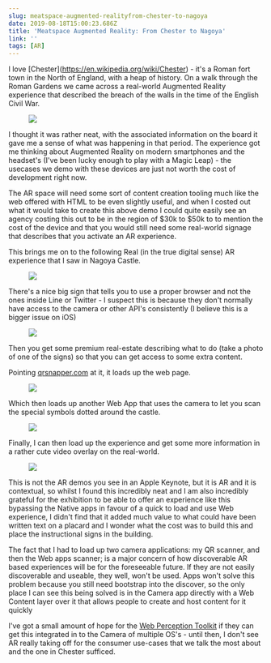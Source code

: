 ```yaml
---
slug: meatspace-augmented-realityfrom-chester-to-nagoya
date: 2019-08-18T15:00:23.686Z
title: 'Meatspace Augmented Reality: From Chester to Nagoya'
link: ''
tags: [AR]
---
```


I love [Chester](<a href="https://en.wikipedia.org/wiki/Chester">https://en.wikipedia.org/wiki/Chester</a>) - it's a Roman fort town in the North of England, with a heap of history. On a walk through the Roman Gardens we came across a real-world Augmented Reality experience that described the breach of the walls in the time of the English Civil War.

<figure><img src="/images/2019-08-18-meatspace-augmented-realityfrom-chester-to-nagoya-0.jpeg"></figure>

I thought it was rather neat, with the associated information on the board it gave me a sense of what was happening in that period. The experience got me thinking about Augmented Reality on modern smartphones and the headset's (I've been lucky enough to play with a Magic Leap) - the usecases we demo with these devices are just not worth the cost of development right now. 

The AR space will need some sort of content creation tooling much like the web offered with HTML to be even slightly useful, and when I costed out what it would take to create this above demo I could quite easily see an agency costing this out to be in the region of $30k to $50k to to mention the cost of the device and that you would still need some real-world signage that describes that you activate an AR experience.

This brings me on to the following Real (in the true digital sense) AR experience that I saw in Nagoya Castle.

<figure><img src="/images/2019-08-18-meatspace-augmented-realityfrom-chester-to-nagoya-1.jpeg"></figure>

There's a nice big sign that tells you to use a proper browser and not the ones inside Line or Twitter - I suspect this is because they don't normally have access to the camera or other API's consistently (I believe this is a bigger issue on iOS)

<figure><img src="/images/2019-08-18-meatspace-augmented-realityfrom-chester-to-nagoya-2.jpeg"></figure>

Then you get some premium real-estate describing what to do (take a photo of one of the signs) so that you can get access to some extra content.

Pointing [qrsnapper.com](https://qrsnapper.com) at it, it loads up the web page.

<figure><img src="/images/2019-08-18-meatspace-augmented-realityfrom-chester-to-nagoya-5.jpeg"></figure>

Which then loads up another Web App that uses the camera to let you scan the special symbols dotted around the castle.

<figure><img src="/images/2019-08-18-meatspace-augmented-realityfrom-chester-to-nagoya-3.jpeg"></figure>

Finally, I can then load up the experience and get some more information in a rather cute video overlay on the real-world.

<figure><img src="/images/2019-08-18-meatspace-augmented-realityfrom-chester-to-nagoya-4.jpeg"></figure>

This is not the AR demos you see in an Apple Keynote, but it is AR and it is contextual, so whilst I found this incredibly neat and I am also incredibly grateful for the exhibition to be able to offer an experience like this bypassing the Native apps in favour of a quick to load and use Web experience, I didn't find that it added much value to what could have been written text on a placard and I wonder what the cost was to build this and place the instructional signs in the building.

The fact that I had to load up two camera applications: my QR scanner, and then the Web apps scanner; is a major concern of how discoverable AR based experiences will be for the foreseeable future. If they are not easily discoverable and useable, they well, won't be used. Apps won't solve this problem because you still need bootstrap into the discover, so the only place I can see this being solved is in the Camera app directly with a Web Content layer over it that allows people to create and host content for it quickly

I've got a small amount of hope for the [Web Perception Toolkit](https://perceptiontoolkit.dev/getting-started/) if they can get this integrated in to the Camera of multiple OS's - until then, I don't see AR really taking off for the consumer use-cases that we talk the most about and the one in Chester sufficed.
